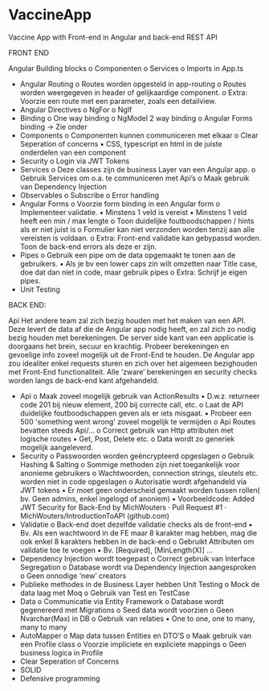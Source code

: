 # VaccineApp
Vaccine App with Front-end in Angular and back-end REST API


FRONT END

Angular Building blocks
o Componenten
o Services
o Imports in App.ts
- Angular Routing
o Routes worden opgesteld in app-routing
o Routes worden weergegeven in header of gelijkaardige component.
o Extra: Voorzie een route met een parameter, zoals een detailview.
- Angular Directives
o NgFor
o NgIf
- Binding
o One way binding
o NgModel 2 way binding
o Angular Forms binding -> Zie onder
- Components
o Componenten kunnen communiceren met elkaar
o Clear Seperation of concerns
▪ CSS, typescript en html in de juiste onderdelen van een component
- Security
o Login via JWT Tokens
- Services
o Deze classes zijn de business Layer van een Angular app.
o Gebruik Services om o.a. te communiceren met Api’s
o Maak gebruik van Dependency Injection
- Observables
o Subscribe
o Error handling
- Angular Forms
o Voorzie form binding in een Angular form
o Implementeer validatie.
▪ Minstens 1 veld is vereist
▪ Minstens 1 veld heeft een min / max lengte
o Toon duidelijke foutboodschappen / hints als er niet juist is
o Formulier kan niet verzonden worden tenzij aan alle vereisten is voldaan.
o Extra: Front-end validatie kan gebypassd worden. Toon de back-end errors als deze er zijn.
- Pipes
o Gebruik een pipe om de data opgemaakt te tonen aan de gebruikers.
▪ Als je bv een lower caps zin wilt omzetten naar Title case, doe dat dan niet in code, maar gebruik pipes
o Extra: Schrijf je eigen pipes.
- Unit Testing


BACK END:

Api
Het andere team zal zich bezig houden met het maken van een API. Deze levert de data af die de Angular app nodig heeft, en zal zich zo nodig bezig houden met berekeningen. De server side kant van een applicatie is doorgaans het brein, secuur en krachtig.
Probeer berekeningen en gevoelige info zoveel mogelijk uit de Front-End te houden. De Angular app zou idealiter enkel requests sturen en zich over het algemeen bezighouden met Front-End functionaliteit. Alle ‘zware’ berekeningen en security checks worden langs de back-end kant afgehandeld.
- Api
o Maak zoveel mogelijk gebruik van ActionResults
▪ D.w.z. returneer code 201 bij nieuw element, 200 bij correcte call, etc.
o Laat de API duidelijke foutboodschappen geven als er iets misgaat.
▪ Probeer een 500 'something went wrong' zoveel mogelijk te vermijden
o Api Routes bevatten steeds Api/…
o Correct gebruik van Http attributen met logische routes
▪ Get, Post, Delete etc.
o Data wordt zo generiek mogelijk aangeleverd.
- Security
o Passwoorden worden geëncrypteerd opgeslagen
o Gebruik Hashing & Salting
o Sommige methoden zijn niet toegankelijk voor anonieme gebruikers
o Wachtwoorden, connection strings, sleutels etc. worden niet in code opgeslagen
o Autorisatie wordt afgehandeld via JWT tokens
▪ Er moet geen onderscheid gemaakt worden tussen rollen( bv. Geen admins, enkel ingelogd of anoniem)
▪ Voorbeeldcode: Added JWT Security for Back-End by MichWouters · Pull Request #1 · MichWouters/IntroductionToAPI (github.com)
- Validatie
o Back-end doet dezelfde validatie checks als de front-end
▪ Bv. Als een wachtwoord in de FE maar 8 karakter mag hebben, mag die ook enkel 8 karakters hebben in de back-end
o Gebruikt Attributen om validatie toe te voegen
▪ Bv. [Required], [MinLength(X)] …
- Dependency Injection wordt toegepast
o Correct gebruik van Interface Segregation
o Database wordt via Dependency Injection aangesproken
o Geen onnodige ‘new’ creators
- Publieke methodes in de Business Layer hebben Unit Testing
o Mock de data laag met Moq
o Gebruik van Test en TestCase
- Data
o Communicatie via Entity Framework
o Database wordt gegenereerd met Migrations
o Seed data wordt voorzien
o Geen Nvarchar(Max) in DB
o Gebruik van relaties
▪ One to one, one to many, many to many
- AutoMapper
o Map data tussen Entities en DTO’S
o Maak gebruik van een Profile class
o Voorzie impliciete en expliciete mappings
o Geen business logica in Profile
- Clear Seperation of Concerns
- SOLID
- Defensive programming
